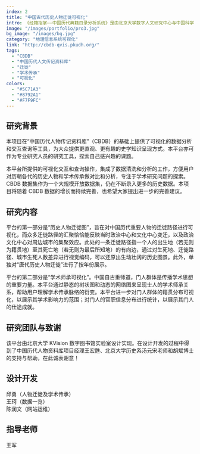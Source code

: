 ```yaml
---
index: 2
title: "中国古代历史人物迁徙可视化"
intro: 《经籍指掌——中国历代典籍目录分析系统》是由北京大学数字人文研究中心与中国科学院自然科学史研究所联合研发的一套针对中国历代典籍目录之间类书与书目之间关系的可视化分析系统。项目属于“国家古籍数字化工程专项经费资助项目”。系统对历朝史志目录、《四库全书总目》、《中国古籍总目》等九种代表性官修目录的数据进行标准化处理与书目认同，并利用可视化手段对各目录之间的关系进行呈现。
image: "/images/portfolio/pro3.jpg"
bg_image: "/images/bg.jpg"
category: "地理信息系统可视化"
link: "http://cbdb-qvis.pkudh.org/"
tags:
  - "CBDB"
  - "中国历代人文传记资料库"
  - "迁徙"
  - "学术传承"
  - "可视化"
colors:
  - "#5C71A3"
  - "#8792A1"
  - "#F7F9FC"
---
```


## 研究背景

本项目在“中国历代人物传记资料库”（CBDB）的基础上提供了可视化的数据分析和交互查询等工具，为大众提供更直观、更有趣的史学知识呈现方式。本平台亦可作为专业研究人员的研究工具，探索自己感兴趣的课题。

本平台所提供的可视化交互和查询操作，集成了数据清洗和分析的工作，方便用户对历朝各代的历史人物和学术传承做对比和分析，专注于学术研究问题的探索。CBDB 数据集作为一个大规模开放数据集，仍在不断录入更多的历史数据。本项目将随着 CBDB 数据的增长而持续完善，也希望大家提出进一步的完善建议。

## 研究内容

平台的第一部分是“历史人物迁徙图”，旨在对中国历代重要人物的迁徙路径进行可视化，而众多迁徙路径的汇聚恰恰能反映当时政治中心和文化中心变迁，以及政治文化中心对周边城市的集聚效应。此处的一条迁徙路径指一个人的出生地（若无则为籍贯地）至其死亡地（若无则为最后所知地）的有向边，通过对生死地、迁徙路径、城市生死人数差异进行视觉编码，可以还原出生动壮阔的历史图景。此外，单独对“唐代历史人物迁徙”进行了按年份展示。

平台的第二部分是“学术师承可视化”。中国自古重师道，门人群体是传播学术思想的重要力量。本平台通过静态的树状图和动态的网络图来呈现士人的学术师承关系，帮助用户理解学术传承脉络的衍变。本平台进一步对门人群体的籍贯分布可视化，以展示其学术影响力的范围；对门人的官职信息分布进行统计，以展示其门人的仕途成就。

## 研究团队与致谢

该平台由北京大学 KVision 数字图书馆实验室设计实现。在设计开发的过程中得到了中国历代人物资料库项目经理王宏甦、北京大学历史系汤元宋老师和胡斌博士的支持与帮助，在此诚表谢意！

## 设计开发

邱勇（人物迁徙及学术传承）<br>
王珂（数据一览）<br>
陈润文（网站运维）

## 指导老师

王军
